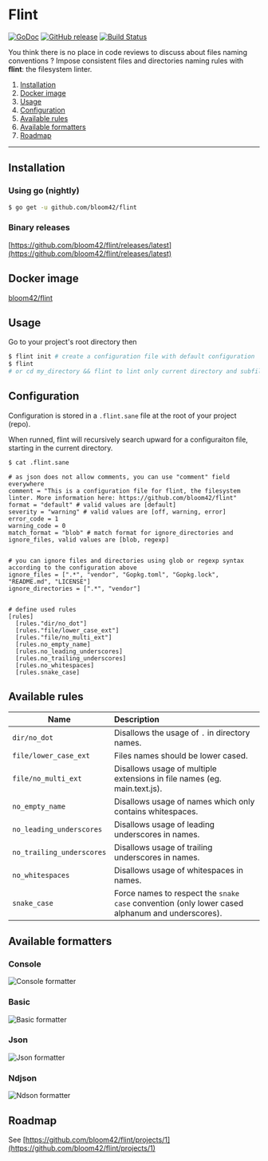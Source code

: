 # Flint

[![GoDoc](https://godoc.org/github.com/bloom42/flint?status.svg)](https://godoc.org/github.com/bloom42/flint)
[![GitHub release](https://img.shields.io/github/release/bloom42/flint.svg)](https://github.com/bloom42/flint/releases/latest)
[![Build Status](https://travis-ci.org/bloom42/flint.svg?branch=master)](https://travis-ci.org/bloom42/flint)

You think there is no place in code reviews to discuss about files naming conventions ? Impose consistent files and directories naming rules with **flint**: the filesystem linter.

1. [Installation](#installation)
2. [Docker image](#docker-image)
3. [Usage](#usage)
4. [Configuration](#configuration)
5. [Available rules](#available-rules)
6. [Available formatters](#available-formatters)
7. [Roadmap](#roadmap)

-------------------

## Installation

### Using go (nightly)
```bash
$ go get -u github.com/bloom42/flint
```

### Binary releases
[https://github.com/bloom42/flint/releases/latest](https://github.com/bloom42/flint/releases/latest)




## Docker image

[bloom42/flint](https://hub.docker.com/r/bloom42/flint)




## Usage

Go to your project's root directory then
```bash
$ flint init # create a configuration file with default configuration
$ flint
# or cd my_directory && flint to lint only current directory and subfiles
```




## Configuration

Configuration is stored in a `.flint.sane` file at the root of your project (repo).

When runned, flint will recursively search upward for a configuraiton file, starting in the current
directory.

```bash
$ cat .flint.sane
```

```sane
# as json does not allow comments, you can use "comment" field everywhere
comment = "This is a configuration file for flint, the filesystem linter. More information here: https://github.com/bloom42/flint"
format = "default" # valid values are [default]
severity = "warning" # valid values are [off, warning, error]
error_code = 1
warning_code = 0
match_format = "blob" # match format for ignore_directories and ignore_files, valid values are [blob, regexp]


# you can ignore files and directories using glob or regexp syntax according to the configuration above
ignore_files = [".*", "vendor", "Gopkg.toml", "Gopkg.lock", "README.md", "LICENSE"]
ignore_directories = [".*", "vendor"]


# define used rules
[rules]
  [rules."dir/no_dot"]
  [rules."file/lower_case_ext"]
  [rules."file/no_multi_ext"]
  [rules.no_empty_name]
  [rules.no_leading_underscores]
  [rules.no_trailing_underscores]
  [rules.no_whitespaces]
  [rules.snake_case]
```



## Available rules

| Name                  | Description                                                              |
| --------------------- | :----------------------------------------------------------------------- |
| `dir/no_dot`          | Disallows the usage of `.` in directory names.                           |
| `file/lower_case_ext` | Files names should be lower cased.                                       |
| `file/no_multi_ext`   | Disallows usage of multiple extensions in file names (eg. main.text.js). |
| `no_empty_name`       | Disallows usage of names which only contains whitespaces.                |
| `no_leading_underscores` | Disallows usage of leading underscores in names.                      |
| `no_trailing_underscores` | Disallows usage of trailing underscores in names.                    |
| `no_whitespaces`      | Disallows usage of whitespaces in names.                                 |
| `snake_case`          | Force names to respect the `snake case` convention (only lower cased alphanum and underscores). |




## Available formatters


### Console
![Console formatter](_docs/formatter_console.png)



### Basic
![Basic formatter](_docs/formatter_basic.png)



### Json
![Json formatter](_docs/formatter_json.png)



### Ndjson
![Ndson formatter](_docs/formatter_ndjson.png)





## Roadmap

See [https://github.com/bloom42/flint/projects/1](https://github.com/bloom42/flint/projects/1)
